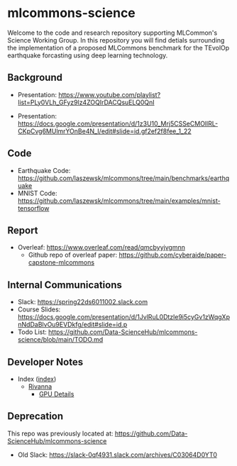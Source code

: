 # mlcommons-science

Welcome to the code and research repository supporting MLCommon's Science Working Group.  In this repository you will find detials surrounding the implementation of a proposed MLCommons benchmark for the TEvolOp earthquake forcasting using deep learning technology.  

## Background

* Presentation: https://www.youtube.com/playlist?list=PLy0VLh_GFyz9lz4ZOQIrDACQsuELQ0QnI

* Presentation: <https://docs.google.com/presentation/d/1z3U10_Mrj5CSSeCMOllRL-CKpCvg6MUlmrYOnBe4N_I/edit#slide=id.gf2ef2f8fee_1_22>

## Code

* Earthquake Code: https://github.com/laszewsk/mlcommons/tree/main/benchmarks/earthquake
* MNIST Code: https://github.com/laszewsk/mlcommons/tree/main/examples/mnist-tensorflow


## Report

* Overleaf: <https://www.overleaf.com/read/qmcbyyjvgmnn>
  * Github repo of overleaf paper: <https://github.com/cyberaide/paper-capstone-mlcommons>

## Internal Communications

* Slack: <https://spring22ds6011002.slack.com>
* Course Slides: <https://docs.google.com/presentation/d/1JvlRuL0Dtzle9i5cyGv1zWqgXpnNdDaBlvOu9EVDkfg/edit#slide=id.p>
* Todo List: https://github.com/Data-ScienceHub/mlcommons-science/blob/main/TODO.md

## Developer Notes

* Index ([index](./docs/index.md))
  * [Rivanna](./docs/rivanna-notes.md)
    * [GPU Details](./docs/rivanna-a100.md)


## Deprecation

This repo was previously located at: https://github.com/Data-ScienceHub/mlcommons-science

* Old Slack: https://slack-0qf4931.slack.com/archives/C03064D0YT0

